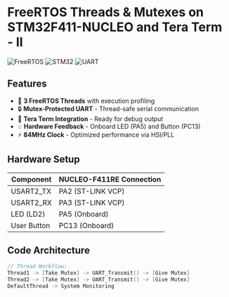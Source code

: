 # FreeRTOS Threads & Mutexes on STM32F411-NUCLEO and Tera Term - II

![FreeRTOS](https://img.shields.io/badge/FreeRTOS-10.4.3-green)
![STM32](https://img.shields.io/badge/STM32F411-84MHz-03234B?logo=stmicroelectronics)
![UART](https://img.shields.io/badge/UART-115200_8N1-blueviolet)


## Features
- 🧵 **3 FreeRTOS Threads** with execution profiling
- 🔒 **Mutex-Protected UART** - Thread-safe serial communication
- 📡 **Tera Term Integration** - Ready for debug output
- 💡 **Hardware Feedback** - Onboard LED (PA5) and Button (PC13)
- ⚡ **84MHz Clock** - Optimized performance via HSI/PLL

## Hardware Setup
| Component | NUCLEO-F411RE Connection |
|-----------|--------------------------|
| USART2_TX | PA2 (ST-LINK VCP) |
| USART2_RX | PA3 (ST-LINK VCP) |
| LED (LD2) | PA5 (Onboard) |
| User Button | PC13 (Onboard) |

## Code Architecture
```c
// Thread Workflow:
Thread1 -> [Take Mutex] -> UART_Transmit() -> [Give Mutex]
Thread2 -> [Take Mutex] -> UART_Transmit() -> [Give Mutex]
DefaultThread -> System Monitoring
